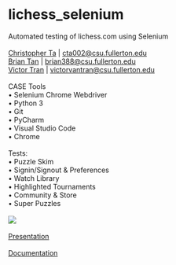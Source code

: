# lichess_selenium
Automated testing of lichess.com using Selenium\
\
[Christopher Ta](https://github.com/Krunk-Juice)	|   cta002@csu.fullerton.edu\
[Brian Tan](https://github.com/briankptan) 			|   brian388@csu.fullerton.edu\
[Victor Tran](https://github.com/victorvantran)		|   victorvantran@csu.fullerton.edu\
\
CASE Tools\
• Selenium Chrome Webdriver\
• Python 3\
• Git\
• PyCharm\
• Visual Studio Code\
• Chrome\
\
Tests:\
• Puzzle Skim\
• Signin/Signout & Preferences\
• Watch Library\
• Highlighted Tournaments\
• Community & Store\
• Super Puzzles\
\
<img src="add_content/super_puzzles_gif.gif" />\
\
[Presentation](https://docs.google.com/presentation/d/1ZypXDiX9J34VnnOF6mVHuqvyro2TPSnbfv6N53pA7s8/edit?usp=sharing)\
\
[Documentation](https://docs.google.com/document/d/17bs8y6sd8SQSeJhrFoRqXlOseZDi2MWtQWnor2Wv-Xc/edit?usp=sharing)